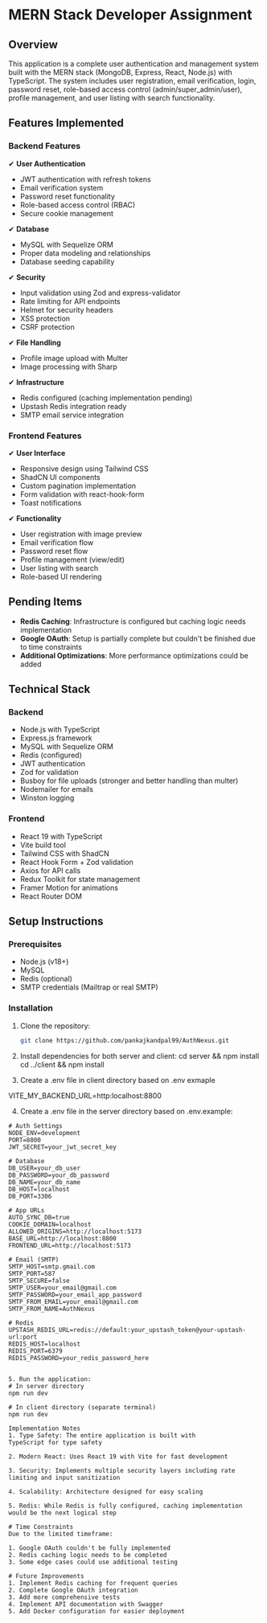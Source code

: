 # MERN Stack Developer Assignment

## Overview

This application is a complete user authentication and management system built with the MERN stack (MongoDB, Express, React, Node.js) with TypeScript. The system includes user registration, email verification, login, password reset, role-based access control (admin/super_admin/user), profile management, and user listing with search functionality.

## Features Implemented

### Backend Features

✔ **User Authentication**

- JWT authentication with refresh tokens
- Email verification system
- Password reset functionality
- Role-based access control (RBAC)
- Secure cookie management

✔ **Database**

- MySQL with Sequelize ORM
- Proper data modeling and relationships
- Database seeding capability

✔ **Security**

- Input validation using Zod and express-validator
- Rate limiting for API endpoints
- Helmet for security headers
- XSS protection
- CSRF protection

✔ **File Handling**

- Profile image upload with Multer
- Image processing with Sharp

✔ **Infrastructure**

- Redis configured (caching implementation pending)
- Upstash Redis integration ready
- SMTP email service integration

### Frontend Features

✔ **User Interface**

- Responsive design using Tailwind CSS
- ShadCN UI components
- Custom pagination implementation
- Form validation with react-hook-form
- Toast notifications

✔ **Functionality**

- User registration with image preview
- Email verification flow
- Password reset flow
- Profile management (view/edit)
- User listing with search
- Role-based UI rendering

## Pending Items

- **Redis Caching**: Infrastructure is configured but caching logic needs implementation
- **Google OAuth**: Setup is partially complete but couldn't be finished due to time constraints
- **Additional Optimizations**: More performance optimizations could be added

## Technical Stack

### Backend

- Node.js with TypeScript
- Express.js framework
- MySQL with Sequelize ORM
- Redis (configured)
- JWT authentication
- Zod for validation
- Busboy for file uploads (stronger and better handling than multer)
- Nodemailer for emails
- Winston logging

### Frontend

- React 19 with TypeScript
- Vite build tool
- Tailwind CSS with ShadCN
- React Hook Form + Zod validation
- Axios for API calls
- Redux Toolkit for state management
- Framer Motion for animations
- React Router DOM

## Setup Instructions

### Prerequisites

- Node.js (v18+)
- MySQL
- Redis (optional)
- SMTP credentials (Mailtrap or real SMTP)

### Installation

1. Clone the repository:
   ```bash
   git clone https://github.com/pankajkandpal99/AuthNexus.git
   ```

2. Install dependencies for both server and client:
   cd server && npm install
   cd ../client && npm install

3. Create a .env file in client directory based on .env exmaple 

VITE_MY_BACKEND_URL=http:localhost:8800

4. Create a .env file in the server directory based on .env.example:

```env
# Auth Settings
NODE_ENV=development
PORT=8800
JWT_SECRET=your_jwt_secret_key

# Database
DB_USER=your_db_user
DB_PASSWORD=your_db_password
DB_NAME=your_db_name
DB_HOST=localhost
DB_PORT=3306

# App URLs
AUTO_SYNC_DB=true
COOKIE_DOMAIN=localhost
ALLOWED_ORIGINS=http://localhost:5173
BASE_URL=http://localhost:8800
FRONTEND_URL=http://localhost:5173

# Email (SMTP)
SMTP_HOST=smtp.gmail.com
SMTP_PORT=587
SMTP_SECURE=false
SMTP_USER=your_email@gmail.com
SMTP_PASSWORD=your_email_app_password
SMTP_FROM_EMAIL=your_email@gmail.com
SMTP_FROM_NAME=AuthNexus

# Redis
UPSTASH_REDIS_URL=redis://default:your_upstash_token@your-upstash-url:port
REDIS_HOST=localhost
REDIS_PORT=6379
REDIS_PASSWORD=your_redis_password_here


5. Run the application:
# In server directory
npm run dev

# In client directory (separate terminal)
npm run dev

Implementation Notes
1. Type Safety: The entire application is built with 
TypeScript for type safety

2. Modern React: Uses React 19 with Vite for fast development

3. Security: Implements multiple security layers including rate limiting and input sanitization

4. Scalability: Architecture designed for easy scaling

5. Redis: While Redis is fully configured, caching implementation would be the next logical step

# Time Constraints
Due to the limited timeframe:

1. Google OAuth couldn't be fully implemented
2. Redis caching logic needs to be completed
3. Some edge cases could use additional testing

# Future Improvements
1. Implement Redis caching for frequent queries
2. Complete Google OAuth integration
3. Add more comprehensive tests
4. Implement API documentation with Swagger
5. Add Docker configuration for easier deployment
